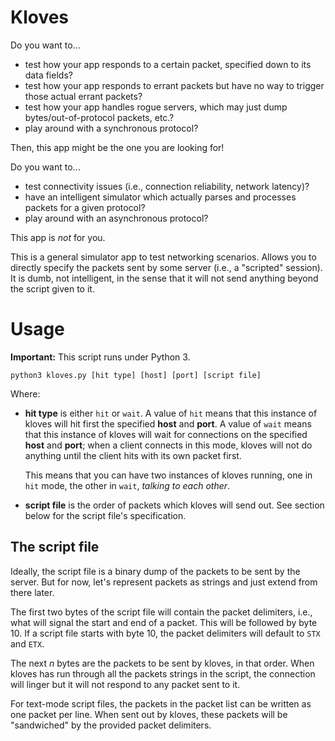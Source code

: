 # Kloves

Do you want to...  
 * test how your app responds to a certain packet, specified down to its data fields?
 * test how your app responds to errant packets but have no way to trigger those actual errant packets?
 * test how your app handles rogue servers, which may just dump bytes/out-of-protocol packets, etc.?
 * play around with a synchronous protocol?

Then, this app might be the one you are looking for!

Do you want to...  
 * test connectivity issues (i.e., connection reliability, network latency)?
 * have an intelligent simulator which actually parses and processes packets for a given protocol?
 * play around with an asynchronous protocol?

This app is _not_ for you.

This is a general simulator app to test networking scenarios. Allows you to directly specify the packets
sent by some server (i.e., a "scripted" session). It is dumb, not intelligent, in the sense that it will
not send anything beyond the script given to it.

# Usage

**Important:** This script runs under Python 3.

    python3 kloves.py [hit type] [host] [port] [script file]

Where:
 * **hit type** is either `hit` or `wait`. A value of `hit` means that this instance of kloves will hit
   first the specified **host** and **port**. A value of `wait` means that this instance of kloves will
   wait for connections on the specified **host** and **port**; when a client connects in this mode,
   kloves will not do anything until the client hits with its own packet first.

   This means that you can have two instances of kloves running, one in `hit` mode, the other in `wait`,
   _talking to each other_.
  * **script file** is the order of packets which kloves will send out. See section below for the script
    file's specification.

## The script file

Ideally, the script file is a binary dump of the packets to be sent by the server. But for now, let's
represent packets as strings and just extend from there later.

The first two bytes of the script file will contain the packet delimiters, i.e., what will signal the start
and end of a packet. This will be followed by byte 10. If a script file starts with byte 10, the packet
delimiters will default to `STX` and `ETX`.

The next _n_ bytes are the packets to be sent by kloves, in that order. When kloves has run through all the
packets strings in the script, the connection will linger but it will not respond to any packet sent to it.

For text-mode script files, the packets in the packet list can be written as one packet per line. When sent
out by kloves, these packets will be "sandwiched" by the provided packet delimiters.

